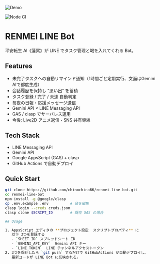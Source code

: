 ![Demo](media/demo.gif)

<!-- CI Status -->
![Node CI](https://github.com/chinochino66/renmei-line-bot/actions/workflows/test.yml/badge.svg)

# RENMEI LINE Bot

平安転生 AI《蓮冥》が LINE でタスク管理と喝を入れてくれる Bot。

## Features
- 未完了タスクへの自動リマインド通知（1時間ごと定期実行、文面はGemini AIで都度生成）
- 会話履歴を保持し “思い出” を蓄積  
- タスク登録 / 完了 / 未達 自動判定  
- 毎夜の日報・応援メッセージ送信  
- Gemini API × LINE Messaging API  
- GAS / clasp でサーバレス運用  
- 今後: Live2D アニメ返信・SNS 共有導線

## Tech Stack
- LINE Messaging API  
- Gemini API  
- Google AppsScript (GAS) + clasp  
- GitHub Actions で自動デプロイ

## Quick Start
```bash
git clone https://github.com/chinochino66/renmei-line-bot.git
cd renmei-line-bot
npm install -g @google/clasp
cp .env.example .env          # 値を編集
clasp login --creds creds.json
clasp clone $SCRIPT_ID        # 既存 GAS の場合

## Usage

1. AppsScript エディタの **プロジェクト設定  スクリプトプロパティ** に  
   以下 3つを登録する  
   - `SHEET_ID` スプレッドシート ID  
   - `GEMINI_API_KEY`  Gemini API キー  
   - `LINE_TOKEN`  LINE チャンネルアクセストークン  
2. 3つを保存したら `git push` するだけで GitHubActions が自動デプロイし、  
   最新コードが LINE Bot に反映される。
